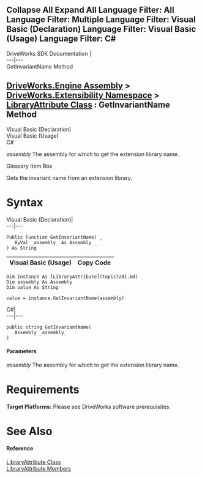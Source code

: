 Collapse All Expand All Language Filter: All  Language Filter: Multiple  Language Filter: Visual Basic (Declaration) Language Filter: Visual Basic (Usage) Language Filter: C#  
---  
DriveWorks SDK Documentation  |   
---|---  
GetInvariantName Method   
  
[DriveWorks.Engine Assembly](topic2156.md) > [DriveWorks.Extensibility Namespace](topic7150.md) > [LibraryAttribute Class](topic7201.md) : GetInvariantName Method  
---  
  
Visual Basic (Declaration)    
Visual Basic (Usage)    
C# 

_assembly_
    The assembly for which to get the extension library name.

Glossary Item Box

Gets the invariant name from an extension library. 

# Syntax

Visual Basic (Declaration)|   
---|---  
      
    
    Public Function GetInvariantName( _
       ByVal _assembly_ As Assembly _
    ) As String  
  
Visual Basic (Usage)| Copy Code  
---|---  
      
    
    Dim instance As [LibraryAttribute](topic7201.md)
    Dim assembly As Assembly
    Dim value As String
     
    value = instance.GetInvariantName(assembly)  
  
C#|   
---|---  
      
    
    public string GetInvariantName( 
       Assembly _assembly_
    )  
  
#### Parameters

 _assembly_
    The assembly for which to get the extension library name.

# Requirements

**Target Platforms:** Please see DriveWorks software prerequisites.

# See Also

#### Reference

[LibraryAttribute Class](topic7201.md)   
[LibraryAttribute Members](topic7202.md)


